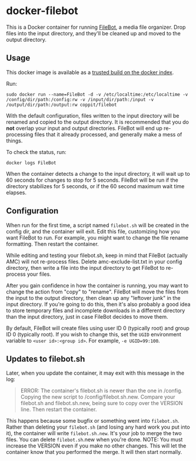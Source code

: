 docker-filebot
==============

This is a Docker container for running [FileBot](http://www.filebot.net/), a media file organizer. Drop files
into the input directory, and they'll be cleaned up and moved to the output directory.

Usage
-----

This docker image is available as a [trusted build on the docker index](https://index.docker.io/u/coppit/filebot/).

Run:

`sudo docker run --name=FileBot -d -v /etc/localtime:/etc/localtime -v /config/dir/path:/config:rw -v /input/dir/path:/input -v /output/dir/path:/output:rw coppit/filebot`

With the default configuration, files written to the input directory will be renamed and copied to the output directory.
It is recommended that you do **not** overlap your input and output directories. FileBot will end up re-processing files
that it already processed, and generally make a mess of things.

To check the status, run:

`docker logs FileBot`

When the container detects a change to the input directory, it will wait up to 60 seconds for changes to stop for 5
seconds. FileBot will be run if the directory stabilizes for 5 seconds, or if the 60 second maximum wait time elapses.

Configuration
-------------

When run for the first time, a script named `filebot.sh` will be created in the config dir, and the container will exit.
Edit this file, customizing how you want FileBot to run. For example, you might want to change the file rename
formatting. Then restart the container.

While editing and testing your filebot.sh, keep in mind that FileBot (actually AMC) will not re-process files. Delete
amc-exclude-list.txt in your config directory, then write a file into the input directory to get FileBot to re-process
your files.

After you gain confidence in how the container is running, you may want to change the action from "copy" to "rename".
FileBot will move the files from the input to the output directory, then clean up any "leftover junk" in the input
directory. If you're going to do this, then it's also probably a good idea to store temporary files and incomplete
downloads in a different directory than the input directory, just in case FileBot decides to move them.

By default, FileBot will create files using user ID 0 (typically root) and group ID 0 (typically root). If you wish to
change this, set the `UGID` environment variable to `<user id>:<group id>`. For example, `-e UGID=99:100`.

Updates to filebot.sh
---------------------

Later, when you update the container, it may exit with this message in the log:

> ERROR: The container's filebot.sh is newer than the one in /config.
>  Copying the new script to /config/filebot.sh.new.
>  Compare your filebot.sh and filebot.sh.new, being sure to copy over the VERSION line.
>  Then restart the container.

This happens because some bugfix or something went into `filebot.sh`. Rather than deleting your `filebot.sh` (and losing
any hard work you put into it), the container will write `filebot.sh.new`. It's your job to merge the two files. You can
delete `filebot.sh`.new when you're done. NOTE: You must increase the VERSION even if you make no other changes.  This
will let the container know that you performed the merge. It will then start normally.
